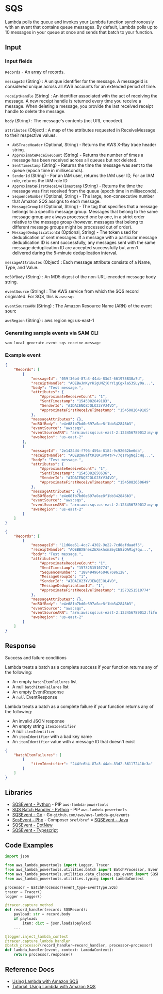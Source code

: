 # SQS

Lambda polls the queue and invokes your Lambda function synchronously with an event that contains queue messages. By default, Lambda polls up to 10 messages in your queue at once and sends that batch to your function. 

## Input

### Input fields

`Records` - An array of records.

`messageId` (String)
: A unique identifier for the message. A messageId is considered unique across all AWS accounts 
for an extended period of time.

`receiptHandle` (String)
: An identifier associated with the act of receiving the message.
  A new receipt handle is returned every time you receive a message. When deleting a message,
  you provide the last received receipt handle to delete the message.

`body` (String)
: The message's contents (not URL-encoded).

`attributes` (Object)
: A map of the attributes requested in ReceiveMessage to their respective values.

- `AWSTraceHeader` (Optional, String) - Returns the AWS X-Ray trace header string.
- `ApproximateReceiveCount` (String) - Returns the number of times a message has been received across all queues but not deleted.
- `SentTimestamp` (String) - Returns the time the message was sent to the queue (epoch time in milliseconds).
- `SenderId` (String) - For an IAM user, returns the IAM user ID, For an IAM role, returns the IAM role ID
- `ApproximateFirstReceiveTimestamp` (String) - Returns the time the message was first received from the queue (epoch time in milliseconds).
- `SequenceNumber` (Optional, String) - The large, non-consecutive number that Amazon SQS assigns to each message.
- `MessageGroupId` (Optional, String) - The tag that specifies that a message belongs to a specific message group. Messages that belong to the same message group are always processed one by one, in a strict order relative to the message group (however, messages that belong to different message groups might be processed out of order).
- `MessageDeduplicationId` (Optional, String) - The token used for deduplication of sent messages. If a message with a particular message deduplication ID is sent successfully, any messages sent with the same message deduplication ID are accepted successfully but aren't delivered during the 5-minute deduplication interval.

`messageAttributes` (Object)
: Each message attribute consists of a Name, Type, and Value.

`md5OfBody` (String)
: An MD5 digest of the non-URL-encoded message body string.

`eventSource` (String)
: The AWS service from which the SQS record originated. For SQS, this is `aws:sqs`

`eventSourceARN` (String)
: The Amazon Resource Name (ARN) of the event sourc

`awsRegion` (String)
: aws region eg: us-east-1

### Generating sample events via SAM CLI

```shell
sam local generate-event sqs receive-message
```

### Example event

```json title="Example Amazon SQS message event (standard queue)"
{
    "Records": [
        {
            "messageId": "059f36b4-87a3-44ab-83d2-661975830a7d",
            "receiptHandle": "AQEBwJnKyrHigUMZj6rYigCgxlaS3SLy0a...",
            "body": "Test message.",
            "attributes": {
                "ApproximateReceiveCount": "1",
                "SentTimestamp": "1545082649183",
                "SenderId": "AIDAIENQZJOLO23YVJ4VO",
                "ApproximateFirstReceiveTimestamp": "1545082649185"
            },
            "messageAttributes": {},
            "md5OfBody": "e4e68fb7bd0e697a0ae8f1bb342846b3",
            "eventSource": "aws:sqs",
            "eventSourceARN": "arn:aws:sqs:us-east-2:123456789012:my-queue",
            "awsRegion": "us-east-2"
        },
        {
            "messageId": "2e1424d4-f796-459a-8184-9c92662be6da",
            "receiptHandle": "AQEBzWwaftRI0KuVm4tP+/7q1rGgNqicHq...",
            "body": "Test message.",
            "attributes": {
                "ApproximateReceiveCount": "1",
                "SentTimestamp": "1545082650636",
                "SenderId": "AIDAIENQZJOLO23YVJ4VO",
                "ApproximateFirstReceiveTimestamp": "1545082650649"
            },
            "messageAttributes": {},
            "md5OfBody": "e4e68fb7bd0e697a0ae8f1bb342846b3",
            "eventSource": "aws:sqs",
            "eventSourceARN": "arn:aws:sqs:us-east-2:123456789012:my-queue",
            "awsRegion": "us-east-2"
        }
    ]
}
```

```json title="Example Amazon SQS message event (FIFO queue)"
{
    "Records": [
        {
            "messageId": "11d6ee51-4cc7-4302-9e22-7cd8afdaadf5",
            "receiptHandle": "AQEBBX8nesZEXmkhsmZeyIE8iQAMig7qw...",
            "body": "Test message.",
            "attributes": {
                "ApproximateReceiveCount": "1",
                "SentTimestamp": "1573251510774",
                "SequenceNumber": "18849496460467696128",
                "MessageGroupId": "1",
                "SenderId": "AIDAIO23YVJENQZJOL4VO",
                "MessageDeduplicationId": "1",
                "ApproximateFirstReceiveTimestamp": "1573251510774"
            },
            "messageAttributes": {},
            "md5OfBody": "e4e68fb7bd0e697a0ae8f1bb342846b3",
            "eventSource": "aws:sqs",
            "eventSourceARN": "arn:aws:sqs:us-east-2:123456789012:fifo.fifo",
            "awsRegion": "us-east-2"
        }
    ]
}
```

## Response

Success and failure conditions

Lambda treats a batch as a complete success if your function returns any of the following:

- An empty `batchItemFailures` list
- A null `batchItemFailures` list
- An empty EventResponse
- A `null` EventResponse

Lambda treats a batch as a complete failure if your function returns any of the following:

- An invalid JSON response
- An empty string `itemIdentifier`
- A null `itemIdentifier`
- An `itemIdentifier` with a bad key name
- An `itemIdentifier` value with a message ID that doesn't exist

```json title="Example of partial failures"
{
    "batchItemFailures": [
        {
            "itemIdentifier": "244fc6b4-87a3-44ab-83d2-361172410c3a"
        }
    ]
}
```

## Libraries

- [SQSEvent - Python](https://awslabs.github.io/aws-lambda-powertools-python/latest/utilities/data_classes/#sqs) - PIP `aws-lambda-powertools`
- [SQS Batch Handler - Python](https://awslabs.github.io/aws-lambda-powertools-python/latest/utilities/batch/) - PIP `aws-lambda-powertools`
- [SQSEvent - Go](https://github.com/aws/aws-lambda-go/blob/main/events/README_SQS.md) - Go `github.com/aws/aws-lambda-go/events`
- [SqsEvent - Php](https://bref.sh/docs/function/handlers.html#sqs-events) - Composer `bref/bref`
= [SQSEvent - Java](https://github.com/aws/aws-lambda-java-libs/blob/master/aws-lambda-java-events/src/main/java/com/amazonaws/services/lambda/runtime/events/SQSEvent.java)
- [SQSEvent - DotNew](https://github.com/aws/aws-lambda-dotnet/tree/master/Libraries/src/Amazon.Lambda.SQSEvents)
- [SQSEvent - Typescript](https://github.com/DefinitelyTyped/DefinitelyTyped/blob/master/types/aws-lambda/trigger/sqs.d.ts)

## Code Examples

```python title="Example S3 batch handler"
import json

from aws_lambda_powertools import Logger, Tracer
from aws_lambda_powertools.utilities.batch import BatchProcessor, EventType, batch_processor
from aws_lambda_powertools.utilities.data_classes.sqs_event import SQSRecord
from aws_lambda_powertools.utilities.typing import LambdaContext

processor = BatchProcessor(event_type=EventType.SQS)
tracer = Tracer()
logger = Logger()

@tracer.capture_method
def record_handler(record: SQSRecord):
    payload: str = record.body
    if payload:
        item: dict = json.loads(payload)
    ...

@logger.inject_lambda_context
@tracer.capture_lambda_handler
@batch_processor(record_handler=record_handler, processor=processor)
def lambda_handler(event, context: LambdaContext):
    return processor.response()
```

## Reference Docs

- [Using Lambda with Amazon SQS](https://docs.aws.amazon.com/lambda/latest/dg/with-sqs.html)
- [Tutorial: Using Lambda with Amazon SQS](https://docs.aws.amazon.com/lambda/latest/dg/with-sqs-example.html)
